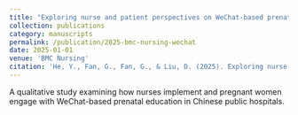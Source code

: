 ```yaml
---
title: "Exploring nurse and patient perspectives on WeChat-based prenatal education in Chinese public hospitals: a qualitative inquiry"
collection: publications
category: manuscripts
permalink: /publication/2025-bmc-nursing-wechat
date: 2025-01-01
venue: 'BMC Nursing'
citation: 'He, Y., Fan, G., Fan, G., & Liu, D. (2025). Exploring nurse and patient perspectives on WeChat-based prenatal education in Chinese public hospitals: a qualitative inquiry. <i>BMC Nursing, 24</i>(1), 459.'
---
```


A qualitative study examining how nurses implement and pregnant women engage with WeChat-based prenatal education in Chinese public hospitals.

